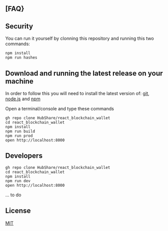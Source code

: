 ## [FAQ}

## Security

You can run it yourself by clonning this repository and running this two commands:

```
npm install
npm run hashes
```


## Download and running the latest release on your machine

In order to follow this you will need to install the latest version of: [git](https://git-scm.com/downloads), [node.js](https://nodejs.org) and [npm](https://www.npmjs.com/)

Open a terminal/console and type these commands

```
gh repo clone HubShare/react_blockchain_wallet
cd react_blockchain_wallet
npm install
npm run build
npm run prod
open http://localhost:8000
```

## Developers

```
gh repo clone HubShare/react_blockchain_wallet
cd react_blockchain_wallet
npm install
npm run dev
open http://localhost:8000
```

... to do

## License

[MIT](http://opensource.org/licenses/MIT)
